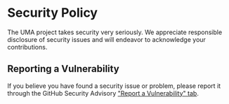 # Security Policy

The UMA project takes security very seriously. We appreciate responsible
disclosure of security issues and will endeavor to acknowledge your
contributions.

## Reporting a Vulnerability

If you believe you have found a security issue or problem, please report
it through the GitHub Security Advisory
["Report a Vulnerability" tab](https://github.com/uma-universal-money-address/protocol/security/advisories/new).
